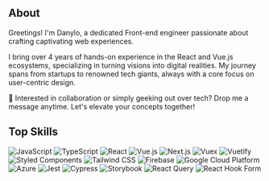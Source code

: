 ## About

Greetings! I'm Danylo, a dedicated Front-end engineer passionate about crafting captivating web experiences.

I bring over 4 years of hands-on experience in the React and Vue.js ecosystems, specializing in turning visions into digital realities. My journey spans from startups to renowned tech giants, always with a core focus on user-centric design.

📩 Interested in collaboration or simply geeking out over tech? Drop me a message anytime. Let's elevate your concepts together!

## Top Skills
![JavaScript](https://img.shields.io/badge/-JavaScript-F7DF1E?style=flat&logo=javascript&logoColor=black)
![TypeScript](https://img.shields.io/badge/-TypeScript-007ACC?style=flat&logo=typescript&logoColor=white)
![React](https://img.shields.io/badge/-React-61DAFB?style=flat&logo=react&logoColor=white)
![Vue.js](https://img.shields.io/badge/-Vue.js-4FC08D?style=flat&logo=vue.js&logoColor=white)
![Next.js](https://img.shields.io/badge/-Next.js-000000?style=flat&logo=next.js&logoColor=white)
![Vuex](https://img.shields.io/badge/-Vuex-41B883?style=flat&logo=vuex&logoColor=white)
![Vuetify](https://img.shields.io/badge/-Vuetify-1867C0?style=flat&logo=vuetify&logoColor=white)
![Styled Components](https://img.shields.io/badge/-Styled_Components-DB7093?style=flat&logo=styled-components&logoColor=white)
![Tailwind CSS](https://img.shields.io/badge/-Tailwind_CSS-38B2AC?style=flat&logo=tailwind-css&logoColor=white)
![Firebase](https://img.shields.io/badge/-Firebase-FFCA28?style=flat&logo=firebase&logoColor=black)
![Google Cloud Platform](https://img.shields.io/badge/-Google_Cloud_Platform-4285F4?style=flat&logo=google-cloud&logoColor=white)
![Azure](https://img.shields.io/badge/-Azure-0078D4?style=flat&logo=microsoft-azure&logoColor=white)
![Jest](https://img.shields.io/badge/-Jest-C21325?style=flat&logo=jest&logoColor=white)
![Cypress](https://img.shields.io/badge/-Cypress-17202C?style=flat&logo=cypress&logoColor=white)
![Storybook](https://img.shields.io/badge/-Storybook-FF4785?style=flat&logo=storybook&logoColor=white)
![React Query](https://img.shields.io/badge/-React_Query-FF4154?style=flat&logo=react-query&logoColor=white)
![React Hook Form](https://img.shields.io/badge/-React_Hook_Form-48BB78?style=flat&logo=react&logoColor=white)
